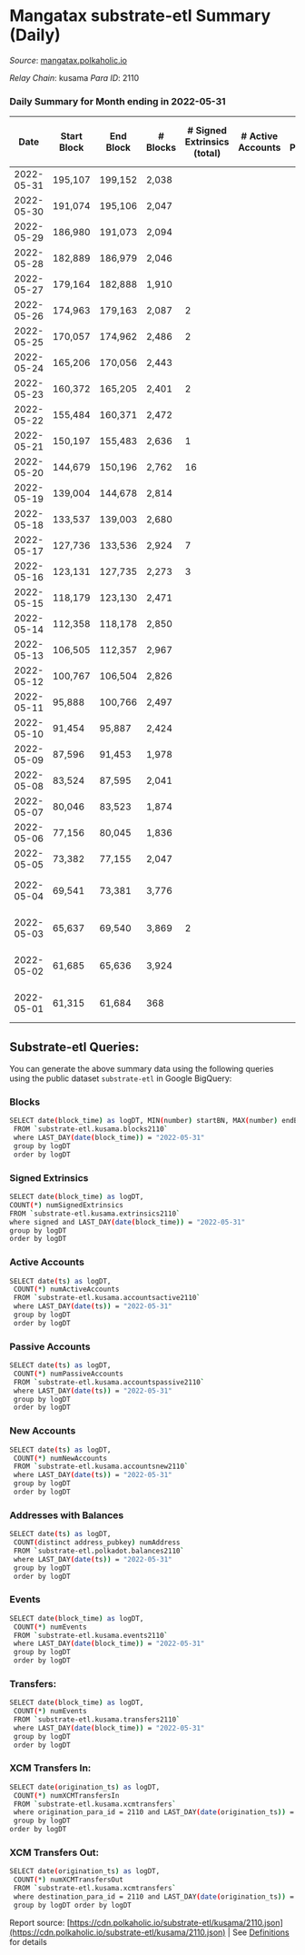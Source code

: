 # Mangatax substrate-etl Summary (Daily)

_Source_: [mangatax.polkaholic.io](https://mangatax.polkaholic.io)

*Relay Chain*: kusama
*Para ID*: 2110



### Daily Summary for Month ending in 2022-05-31


| Date | Start Block | End Block | # Blocks | # Signed Extrinsics (total) | # Active Accounts | # Passive | # New | # Addresses with Balances | # Events | # Transfers | # XCM Transfers In | # XCM Transfers Out | Issues | 
| ---- | ----------- | --------- | -------- | --------------------------- | ----------------- | --------- | ----- | ------------------------- | -------- | ----------- | ------------------ | ------------------- | ------ |
| 2022-05-31 | 195,107 | 199,152 | 2,038 |  |  |  |  | 12 | 4,100 |   |   |   |  |
| 2022-05-30 | 191,074 | 195,106 | 2,047 |  |  |  |  |  | 4,110 |   |   |   |  |
| 2022-05-29 | 186,980 | 191,073 | 2,094 |  |  |  |  |  | 4,217 |   |   |   |  |
| 2022-05-28 | 182,889 | 186,979 | 2,046 |  |  |  |  |  | 4,092 |   |   |   |  |
| 2022-05-27 | 179,164 | 182,888 | 1,910 |  |  |  |  |  | 3,832 |   |   |   |  |
| 2022-05-26 | 174,963 | 179,163 | 2,087 | 2 |  |  |  |  | 4,202 |   |   |   |  |
| 2022-05-25 | 170,057 | 174,962 | 2,486 | 2 |  |  |  |  | 5,015 |   |   |   |  |
| 2022-05-24 | 165,206 | 170,056 | 2,443 |  |  |  |  |  | 4,922 |   |   |   |  |
| 2022-05-23 | 160,372 | 165,205 | 2,401 | 2 |  |  |  |  | 4,848 |   |   |   |  |
| 2022-05-22 | 155,484 | 160,371 | 2,472 |  |  |  |  | 12 | 4,969 |   |   |   |  |
| 2022-05-21 | 150,197 | 155,483 | 2,636 | 1 |  |  |  |  | 5,288 |   |   |   |  |
| 2022-05-20 | 144,679 | 150,196 | 2,762 | 16 |  |  |  |  | 5,551 | 1  |   |   |  |
| 2022-05-19 | 139,004 | 144,678 | 2,814 |  |  |  |  |  | 5,637 |   |   |   |  |
| 2022-05-18 | 133,537 | 139,003 | 2,680 |  |  |  |  |  | 5,381 |   |   |   |  |
| 2022-05-17 | 127,736 | 133,536 | 2,924 | 7 |  |  |  |  | 5,885 | 1  |   |   |  |
| 2022-05-16 | 123,131 | 127,735 | 2,273 | 3 |  |  |  |  | 4,590 | 2  |   |   |  |
| 2022-05-15 | 118,179 | 123,130 | 2,471 |  |  |  |  |  | 4,963 |   |   |   |  |
| 2022-05-14 | 112,358 | 118,178 | 2,850 |  |  |  |  |  | 5,736 |   |   |   |  |
| 2022-05-13 | 106,505 | 112,357 | 2,967 |  |  |  |  |  | 5,955 |   |   |   |  |
| 2022-05-12 | 100,767 | 106,504 | 2,826 |  |  |  |  |  | 5,664 |   |   |   |  |
| 2022-05-11 | 95,888 | 100,766 | 2,497 |  |  |  |  |  | 5,012 |   |   |   |  |
| 2022-05-10 | 91,454 | 95,887 | 2,424 |  |  |  |  |  | 4,856 |   |   |   |  |
| 2022-05-09 | 87,596 | 91,453 | 1,978 |  |  |  |  |  | 3,974 |   |   |   |  |
| 2022-05-08 | 83,524 | 87,595 | 2,041 |  |  |  |  |  | 4,103 |   |   |   |  |
| 2022-05-07 | 80,046 | 83,523 | 1,874 |  |  |  |  |  | 3,748 |   |   |   |  |
| 2022-05-06 | 77,156 | 80,045 | 1,836 |  |  |  |  |  | 3,681 |   |   |   |  |
| 2022-05-05 | 73,382 | 77,155 | 2,047 |  |  |  |  |  | 4,112 |   |   |   |  |
| 2022-05-04 | 69,541 | 73,381 | 3,776 |  |  |  |  |  | 7,587 |   |   |   | 65 missing (1.69%) |
| 2022-05-03 | 65,637 | 69,540 | 3,869 | 2 |  |  |  |  | 7,763 |   |   |   | 35 missing (0.90%) |
| 2022-05-02 | 61,685 | 65,636 | 3,924 |  |  |  |  |  | 7,873 |   |   |   | 28 missing (0.71%) |
| 2022-05-01 | 61,315 | 61,684 | 368 |  |  |  |  |  | 736 |   |   |   | 2 missing (0.54%) |

## Substrate-etl Queries:
You can generate the above summary data using the following queries using the public dataset `substrate-etl` in Google BigQuery:

### Blocks
```bash
SELECT date(block_time) as logDT, MIN(number) startBN, MAX(number) endBN, COUNT(*) numBlocks 
 FROM `substrate-etl.kusama.blocks2110`  
 where LAST_DAY(date(block_time)) = "2022-05-31" 
 group by logDT 
 order by logDT
```

### Signed Extrinsics
```bash
SELECT date(block_time) as logDT, 
COUNT(*) numSignedExtrinsics 
FROM `substrate-etl.kusama.extrinsics2110`  
where signed and LAST_DAY(date(block_time)) = "2022-05-31" 
group by logDT 
order by logDT
```

### Active Accounts
```bash
SELECT date(ts) as logDT, 
 COUNT(*) numActiveAccounts 
 FROM `substrate-etl.kusama.accountsactive2110` 
 where LAST_DAY(date(ts)) = "2022-05-31" 
 group by logDT 
 order by logDT
```

### Passive Accounts
```bash
SELECT date(ts) as logDT, 
 COUNT(*) numPassiveAccounts 
 FROM `substrate-etl.kusama.accountspassive2110` 
 where LAST_DAY(date(ts)) = "2022-05-31" 
 group by logDT 
 order by logDT
```

### New Accounts
```bash
SELECT date(ts) as logDT, 
 COUNT(*) numNewAccounts 
 FROM `substrate-etl.kusama.accountsnew2110` 
 where LAST_DAY(date(ts)) = "2022-05-31" 
 group by logDT
 order by logDT
```

### Addresses with Balances
```bash
SELECT date(ts) as logDT,
 COUNT(distinct address_pubkey) numAddress 
 FROM `substrate-etl.polkadot.balances2110` 
 where LAST_DAY(date(ts)) = "2022-05-31" 
 group by logDT 
 order by logDT
```

### Events
```bash
SELECT date(block_time) as logDT, 
 COUNT(*) numEvents 
 FROM `substrate-etl.kusama.events2110` 
 where LAST_DAY(date(block_time)) = "2022-05-31" 
 group by logDT 
 order by logDT
```

### Transfers:
```bash
SELECT date(block_time) as logDT, 
 COUNT(*) numEvents 
 FROM `substrate-etl.kusama.transfers2110` 
 where LAST_DAY(date(block_time)) = "2022-05-31" 
 group by logDT 
 order by logDT
```

### XCM Transfers In:
```bash
SELECT date(origination_ts) as logDT, 
 COUNT(*) numXCMTransfersIn 
 FROM `substrate-etl.kusama.xcmtransfers` 
 where origination_para_id = 2110 and LAST_DAY(date(origination_ts)) = "2022-05-31" 
 group by logDT 
order by logDT
```

### XCM Transfers Out:
```bash
SELECT date(origination_ts) as logDT, 
 COUNT(*) numXCMTransfersOut 
 FROM `substrate-etl.kusama.xcmtransfers` 
 where destination_para_id = 2110 and LAST_DAY(date(origination_ts)) = "2022-05-31" 
 group by logDT order by logDT
```


Report source: [https://cdn.polkaholic.io/substrate-etl/kusama/2110.json](https://cdn.polkaholic.io/substrate-etl/kusama/2110.json) | See [Definitions](/DEFINITIONS.md) for details
